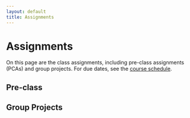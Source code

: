 ```yaml
---
layout: default
title: Assignments
---
```


# Assignments

On this page are the class assignments, including pre-class assignments (PCAs) and group projects. For due dates, see the [course schedule](schedule.md).

## Pre-class

<!-- - [PCA 0](assignments/pca0.md)
- [PCA 1](assignments/pca1.md)
- [PCA 2](assignments/pca2.md)
- [PCA 3](assignments/pca3.md)
- [PCA 4](assignments/pca4.md)
- [PCA 5](assignments/pca5.md)
- [PCA 6](assignments/pca6.md)
- [PCA 7](assignments/pca7.md)
- [PCA 8](assignments/pca8.md)
- [PCA 9](assignments/pca9.md)
- [PCA 10](assignments/pca10.md)
- [PCA 11](assignments/pca11.md)
- [PCA 12](assignments/pca12.md)
- [PCA 13](assignments/pca13.md) -->
  
## Group Projects

<!-- - [Project 1](assignments/proj1.md): Memory Hierarchies
- [Project 2](assignments/proj2.md): Pi by MPI
- [Project 3](assignments/proj3.md): Ping Pong and Ring Shift with MPI 
- [Project 4](assignments/proj4.md): OpenMP basics and Hybrid MPI/OMP
- [Project 5](assignments/proj5.md): Advanced MPI
- [Project 6](assignments/proj6.md): OMP Offloading/GPU computing -->

